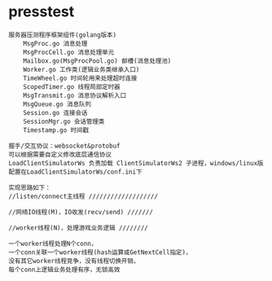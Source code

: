 # presstest

    服务器压测程序框架组件(golang版本)
		MsgProc.go 消息处理
		MsgProcCell.go 消息处理单元
		Mailbox.go(MsgProcPool.go) 邮槽(消息处理池)
		Worker.go 工作类(逻辑业务类继承入口)
		TimeWheel.go 时间轮用来处理超时连接
		ScopedTimer.go 线程局部定时器
		MsgTransmit.go 消息协议解析入口
		MsgQueue.go 消息队列
		Session.go 连接会话
		SessionMgr.go 会话管理类
		Timestamp.go 时间戳
		
    握手/交互协议：websocket&protobuf
    可以根据需要自定义修改底层通信协议
    LoadClientSimulatorWs 负责加载 ClientSimulatorWs2 子进程，windows/linux版
    配置在LoadClientSimulatorWs/conf.ini下

    实现思路如下：
    //listen/connect主线程 ///////////////////
  
    //网络IO线程(M)，IO收发(recv/send) ///////

    //worker线程(N)，处理游戏业务逻辑 ////////

    一个worker线程处理N个conn，
    一个conn关联一个worker线程(hash运算或GetNextCell指定)，
    没有其它worker线程竞争，没有线程切换开销，
    每个conn上逻辑业务处理有序，无锁高效
